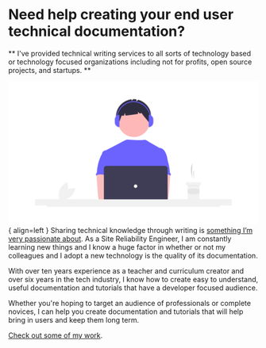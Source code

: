 # Need help creating your end user technical documentation?

** I've provided technical writing services to all sorts of technology based or technology focused organizations including not for profits, open source projects, and startups. **

![Placeholder](images/writer.png){ align=left }
Sharing technical knowledge through writing is [something I’m very passionate about](https://draft.dev/learn/posts/technical-tutorials). As a Site Reliability Engineer, I am constantly learning new things and I know a huge factor in whether or not my colleagues and I adopt a new technology is the quality of its documentation. 

With over ten years experience as a teacher and curriculum creator and over six years in the tech industry, I know how to create easy to understand, useful documentation and tutorials that have a developer focused audience.

Whether you're hoping to target an audience of professionals or complete novices, I can help you create documentation and tutorials that will help bring in users and keep them long term. 

[Check out some of my work](/my-work/). 
